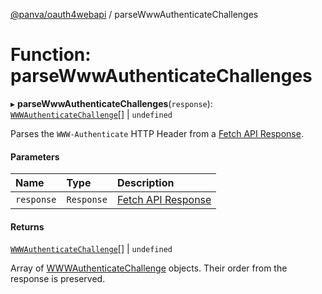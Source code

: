 [@panva/oauth4webapi](../README.md) / parseWwwAuthenticateChallenges

# Function: parseWwwAuthenticateChallenges

▸ **parseWwwAuthenticateChallenges**(`response`): [`WWWAuthenticateChallenge`](../interfaces/WWWAuthenticateChallenge.md)[] \| `undefined`

Parses the `WWW-Authenticate` HTTP Header from a
[Fetch API Response](https://developer.mozilla.org/en-US/docs/Web/API/Response).

#### Parameters

| Name | Type | Description |
| :------ | :------ | :------ |
| `response` | `Response` | [Fetch API Response](https://developer.mozilla.org/en-US/docs/Web/API/Response) |

#### Returns

[`WWWAuthenticateChallenge`](../interfaces/WWWAuthenticateChallenge.md)[] \| `undefined`

Array of [WWWAuthenticateChallenge](../interfaces/WWWAuthenticateChallenge.md) objects. Their order from
the response is preserved.
